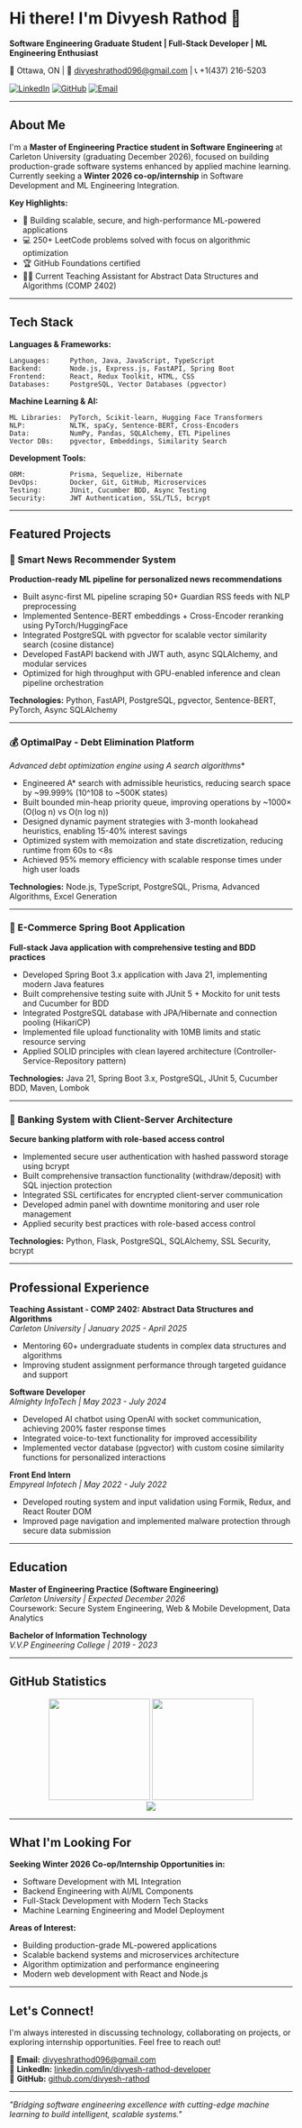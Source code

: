 # Hi there! I'm Divyesh Rathod 👋

**Software Engineering Graduate Student | Full-Stack Developer | ML Engineering Enthusiast**

📍 Ottawa, ON | 📧 divyeshrathod096@gmail.com | 📞 +1(437) 216-5203

[![LinkedIn](https://img.shields.io/badge/LinkedIn-0077B5?style=flat-square&logo=linkedin&logoColor=white)](https://www.linkedin.com/in/divyesh-rathod-developer)
[![GitHub](https://img.shields.io/badge/GitHub-181717?style=flat-square&logo=github&logoColor=white)](https://github.com/divyesh-rathod)
[![Email](https://img.shields.io/badge/Email-EA4335?style=flat-square&logo=gmail&logoColor=white)](mailto:divyeshrathod096@gmail.com)

---

## About Me

I'm a **Master of Engineering Practice student in Software Engineering** at Carleton University (graduating December 2026), focused on building production-grade software systems enhanced by applied machine learning. Currently seeking a **Winter 2026 co-op/internship** in Software Development and ML Engineering Integration.

**Key Highlights:**
- 🎯 Building scalable, secure, and high-performance ML-powered applications
- 💻 250+ LeetCode problems solved with focus on algorithmic optimization
- 🏆 GitHub Foundations certified
- 👨‍🏫 Current Teaching Assistant for Abstract Data Structures and Algorithms (COMP 2402)

---

## Tech Stack

**Languages & Frameworks:**
```
Languages:     Python, Java, JavaScript, TypeScript
Backend:       Node.js, Express.js, FastAPI, Spring Boot
Frontend:      React, Redux Toolkit, HTML, CSS
Databases:     PostgreSQL, Vector Databases (pgvector)
```

**Machine Learning & AI:**
```
ML Libraries:  PyTorch, Scikit-learn, Hugging Face Transformers
NLP:           NLTK, spaCy, Sentence-BERT, Cross-Encoders
Data:          NumPy, Pandas, SQLAlchemy, ETL Pipelines
Vector DBs:    pgvector, Embeddings, Similarity Search
```

**Development Tools:**
```
ORM:           Prisma, Sequelize, Hibernate
DevOps:        Docker, Git, GitHub, Microservices
Testing:       JUnit, Cucumber BDD, Async Testing
Security:      JWT Authentication, SSL/TLS, bcrypt
```

---

## Featured Projects

### 🤖 Smart News Recommender System
**Production-ready ML pipeline for personalized news recommendations**

- Built async-first ML pipeline scraping 50+ Guardian RSS feeds with NLP preprocessing
- Implemented Sentence-BERT embeddings + Cross-Encoder reranking using PyTorch/HuggingFace
- Integrated PostgreSQL with pgvector for scalable vector similarity search (cosine distance)
- Developed FastAPI backend with JWT auth, async SQLAlchemy, and modular services
- Optimized for high throughput with GPU-enabled inference and clean pipeline orchestration

**Technologies:** Python, FastAPI, PostgreSQL, pgvector, Sentence-BERT, PyTorch, Async SQLAlchemy

---

### 💰 OptimalPay - Debt Elimination Platform
**Advanced debt optimization engine using A* search algorithms**

- Engineered A* search with admissible heuristics, reducing search space by ~99.999% (10^108 to ~500K states)
- Built bounded min-heap priority queue, improving operations by ~1000× (O(log n) vs O(n log n))
- Designed dynamic payment strategies with 3-month lookahead heuristics, enabling 15-40% interest savings
- Optimized system with memoization and state discretization, reducing runtime from 60s to <8s
- Achieved 95% memory efficiency with scalable response times under high user loads

**Technologies:** Node.js, TypeScript, PostgreSQL, Prisma, Advanced Algorithms, Excel Generation

---

### 🛒 E-Commerce Spring Boot Application
**Full-stack Java application with comprehensive testing and BDD practices**

- Developed Spring Boot 3.x application with Java 21, implementing modern Java features
- Built comprehensive testing suite with JUnit 5 + Mockito for unit tests and Cucumber for BDD
- Integrated PostgreSQL database with JPA/Hibernate and connection pooling (HikariCP)
- Implemented file upload functionality with 10MB limits and static resource serving
- Applied SOLID principles with clean layered architecture (Controller-Service-Repository pattern)

**Technologies:** Java 21, Spring Boot 3.x, PostgreSQL, JUnit 5, Cucumber BDD, Maven, Lombok

---

### 🏦 Banking System with Client-Server Architecture
**Secure banking platform with role-based access control**

- Implemented secure user authentication with hashed password storage using bcrypt
- Built comprehensive transaction functionality (withdraw/deposit) with SQL injection protection
- Integrated SSL certificates for encrypted client-server communication
- Developed admin panel with downtime monitoring and user role management
- Applied security best practices with role-based access control

**Technologies:** Python, Flask, PostgreSQL, SQLAlchemy, SSL Security, bcrypt

---

## Professional Experience

**Teaching Assistant - COMP 2402: Abstract Data Structures and Algorithms**  
*Carleton University | January 2025 - April 2025*
- Mentoring 60+ undergraduate students in complex data structures and algorithms
- Improving student assignment performance through targeted guidance and support

**Software Developer**  
*Almighty InfoTech | May 2023 - July 2024*
- Developed AI chatbot using OpenAI with socket communication, achieving 200% faster response times
- Integrated voice-to-text functionality for improved accessibility
- Implemented vector database (pgvector) with custom cosine similarity functions for personalized interactions

**Front End Intern**  
*Empyreal Infotech | May 2022 - July 2022*
- Developed routing system and input validation using Formik, Redux, and React Router DOM
- Improved page navigation and implemented malware protection through secure data submission

---

## Education

**Master of Engineering Practice (Software Engineering)**  
*Carleton University | Expected December 2026*  
Coursework: Secure System Engineering, Web & Mobile Development, Data Analytics

**Bachelor of Information Technology**  
*V.V.P Engineering College | 2019 - 2023*

---

## GitHub Statistics

<div align="center">

<img height="180em" src="https://github-readme-stats.vercel.app/api?username=divyesh-rathod&show_icons=true&theme=dark&hide_border=true&count_private=true&include_all_commits=true" />

<img height="180em" src="https://github-readme-stats.vercel.app/api/top-langs/?username=divyesh-rathod&layout=compact&theme=dark&hide_border=true&langs_count=10" />

</div>

<div align="center">

<img src="https://github-readme-streak-stats.herokuapp.com/?user=divyesh-rathod&theme=dark&hide_border=true" />

</div>

---

## What I'm Looking For

**Seeking Winter 2026 Co-op/Internship Opportunities in:**
- Software Development with ML Integration
- Backend Engineering with AI/ML Components  
- Full-Stack Development with Modern Tech Stacks
- Machine Learning Engineering and Model Deployment

**Areas of Interest:**
- Building production-grade ML-powered applications
- Scalable backend systems and microservices architecture
- Algorithm optimization and performance engineering
- Modern web development with React and Node.js

---

## Let's Connect!

I'm always interested in discussing technology, collaborating on projects, or exploring internship opportunities. Feel free to reach out!

📧 **Email:** divyeshrathod096@gmail.com  
💼 **LinkedIn:** [linkedin.com/in/divyesh-rathod-developer](https://www.linkedin.com/in/divyesh-rathod-developer)  
🐙 **GitHub:** [github.com/divyesh-rathod](https://github.com/divyesh-rathod)

---

*"Bridging software engineering excellence with cutting-edge machine learning to build intelligent, scalable systems."*
